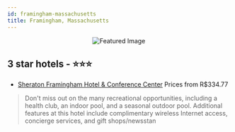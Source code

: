 ```yaml
---
id: framingham-massachusetts
title: Framingham, Massachusetts
---
```


<center><img src="https://i.travelapi.com/hotels/1000000/30000/26300/26233/4a5b2a7b_z.jpg" alt="Featured Image" /></center>


##  3 star hotels - ⭐️⭐️⭐️

-    [Sheraton Framingham Hotel & Conference Center](https://us.hurb.com/hotels/framingham/sheraton-framingham-hotel-conference-center-JNP-JP178703?cmp=18055) Prices from R$334.77
   > Don't miss out on the many recreational opportunities, including a health club, an indoor pool, and a seasonal outdoor pool. Additional features at this hotel include complimentary wireless Internet access, concierge services, and gift shops/newsstan
